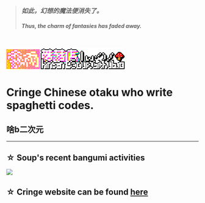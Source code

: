 > ### _如此，幻想的魔法便消失了。_
> #### _Thus, the charm of fantasies has faded away._

&nbsp;

![](https://raw.githubusercontent.com/Kirisoup/kirisoup.github.io/main/assets/image/bannerTxt.png)

# Cringe Chinese otaku who write spaghetti codes.
## 啥b二次元

---

## ☆ Soup's recent bangumi activities
![](http://bgm.tv/chart/img/591612)

## ☆ Cringe website can be found [here](https://kirisoup.github.io/home)
